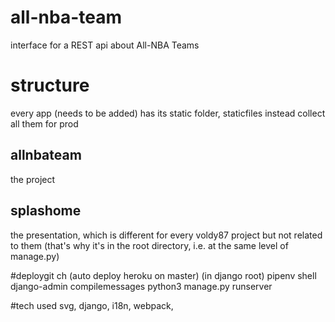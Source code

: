 # all-nba-team
interface for a REST api about All-NBA Teams

# structure
every app (needs to be added) has its static folder, staticfiles instead collect all them for prod
## allnbateam
the project
## splashome
the presentation, which is different for every voldy87 project but not related to them (that's why it's in the root directory, i.e. at the same level of manage.py)

#deploygit ch (auto deploy heroku on master)
(in django root)
pipenv shell
django-admin compilemessages 
python3 manage.py runserver

#tech used
svg, django, i18n, webpack,